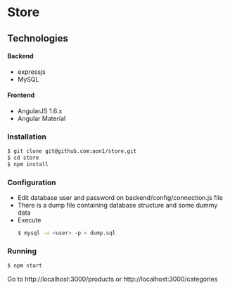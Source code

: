 # Store

## Technologies

#### Backend ####

- expressjs
- MySQL
    
#### Frontend ####
- AngularJS 1.6.x
- Angular Material

### Installation ###
```sh
$ git clone git@github.com:aon1/store.git
$ cd store
$ npm install
```

### Configuration ###

- Edit database user and password on backend/config/connection.js file
- There is a dump file containing database structure and some dummy data
- Execute
    ```sh
    $ mysql -u <user> -p < dump.sql
    ```
    
### Running ###

```sh
$ npm start
```

Go to http://localhost:3000/products or http://localhost:3000/categories